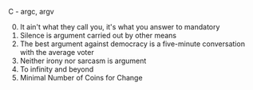 C - argc, argv

0. It ain't what they call you, it's what you answer to
mandatory
1. Silence is argument carried out by other means
2. The best argument against democracy is a five-minute conversation with the average voter
3. Neither irony nor sarcasm is argument
4. To infinity and beyond
5. Minimal Number of Coins for Change
